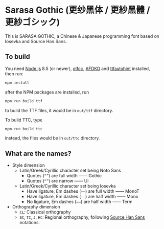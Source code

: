 # Sarasa Gothic (更纱黑体 / 更紗黑體 / 更紗ゴシック)

This is SARASA GOTHIC, a Chinese & Japanese programming font based on Iosevka and Source Han Sans.

## To build

You need [Node.js](https://nodejs.org/en/) 8.5 (or newer), [otfcc](https://github.com/caryll/otfcc), [AFDKO](http://www.adobe.com/devnet/opentype/afdko.html) and [ttfautohint](https://www.freetype.org/ttfautohint) installed, then run:

```bash
npm install
```

after the NPM packages are installed, run

```bash
npm run build ttf
```

to build the TTF files, it would be in `out/ttf` directory.

To build TTC, type

```bash
npm run build ttc
```

instead, the files would be in `out/ttc` directory.

## What are the names?

- Style dimension
  - Latin/Greek/Cyrillic character set being Noto Sans
    - Quotes (`“”`) are full width —— Gothic
    - Quotes (`“”`) are narrow —— UI
  - Latin/Greek/Cyrillic character set being Iosevka
    - Have ligature, Em dashes (`——`) are full width —— MonoT
    - Have ligature, Em dashes (`——`) are half width —— Mono
    - No ligature, Em dashes (`——`) are half width —— Term
- Orthography dimension
  - `CL`: Classical orthography
  - `SC`, `TC`, `J`, `HC`: Regional orthography, following [Source Han Sans](https://github.com/adobe-fonts/source-han-sans) notations.
